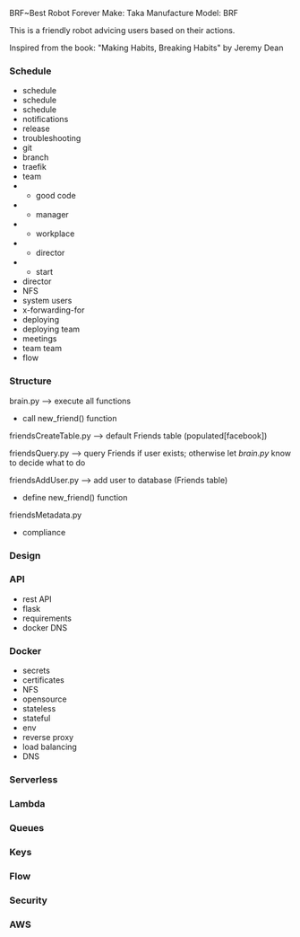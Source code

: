 BRF~Best Robot Forever 
Make: Taka Manufacture
Model: BRF


This is a friendly robot  advicing users based on their actions.

Inspired from the book: "Making Habits, Breaking Habits" by Jeremy Dean 


### Schedule 

- schedule
- schedule
- schedule
- notifications
- release
- troubleshooting
- git
- branch
- traefik
- team
- - good code
- - manager
- - workplace
- - director
- - start
- director
- NFS
- system users
- x-forwarding-for
- deploying
- deploying team
- meetings
- team team
- flow

### Structure


brain.py --> execute all functions

- call new_friend() function

friendsCreateTable.py --> default Friends table (populated[facebook])

friendsQuery.py --> query Friends if user exists; otherwise let _brain.py_ know 
to decide what to do

friendsAddUser.py --> add user to database (Friends table)

- define new_friend() function

friendsMetadata.py

- compliance

### Design

### API

- rest API
- flask
- requirements
- docker DNS

### Docker

- secrets
- certificates
- NFS
- opensource
- stateless
- stateful
- env
- reverse proxy
- load balancing
- DNS



### Serverless

### Lambda

### Queues

### Keys

### Flow

### Security

### AWS
